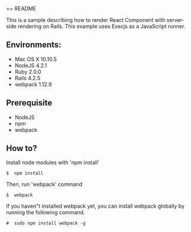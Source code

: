 == README

This is a sample describing how to render React Component with server-side rendering on Rails. This example uses Execjs as a JavaScript runner. 

## Environments:

* Mac OS X 10.10.5
* NodeJS 4.2.1
* Ruby  2.0.0
* Rails 4.2.5
* webpack 1.12.9

## Prerequisite

* NodeJS
* npm
* webpack

## How to?

Install node modules with 'npm install'

```
$  npm install
```

Then, run 'webpack' command

```
$  webpack
```

If you haven"t installed webpack yet, you can install webpack globally by running the following command.

```
#  sudo npm install webpack -g
``` 
